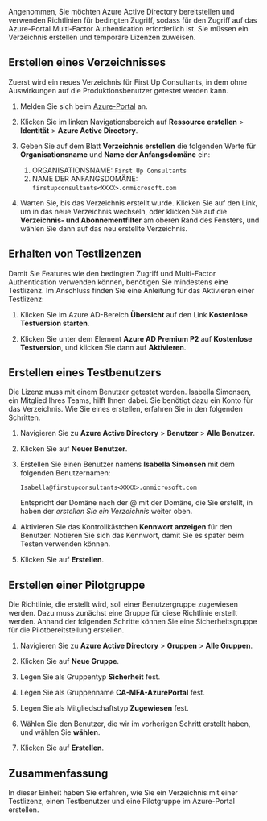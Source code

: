 Angenommen, Sie möchten Azure Active Directory bereitstellen und verwenden Richtlinien für bedingten Zugriff, sodass für den Zugriff auf das Azure-Portal Multi-Factor Authentication erforderlich ist. Sie müssen ein Verzeichnis erstellen und temporäre Lizenzen zuweisen.

## <a name="create-a-directory"></a>Erstellen eines Verzeichnisses
Zuerst wird ein neues Verzeichnis für First Up Consultants, in dem ohne Auswirkungen auf die Produktionsbenutzer getestet werden kann.

1. Melden Sie sich beim [Azure-Portal](https://portal.azure.com/?azure-portal=true) an.

1. Klicken Sie im linken Navigationsbereich auf **Ressource erstellen** > **Identität** > **Azure Active Directory**.

1. Geben Sie auf dem Blatt **Verzeichnis erstellen** die folgenden Werte für **Organisationsname** und **Name der Anfangsdomäne** ein:

   1. ORGANISATIONSNAME: `First Up Consultants`
   1. NAME DER ANFANGSDOMÄNE: `firstupconsultants<XXXX>.onmicrosoft.com`

1. Warten Sie, bis das Verzeichnis erstellt wurde. Klicken Sie auf den Link, um in das neue Verzeichnis wechseln, oder klicken Sie auf die **Verzeichnis- und Abonnementfilter** am oberen Rand des Fensters, und wählen Sie dann auf das neu erstellte Verzeichnis.

## <a name="get-trial-licenses"></a>Erhalten von Testlizenzen

Damit Sie Features wie den bedingten Zugriff und Multi-Factor Authentication verwenden können, benötigen Sie mindestens eine Testlizenz. Im Anschluss finden Sie eine Anleitung für das Aktivieren einer Testlizenz:

1. Klicken Sie im Azure AD-Bereich **Übersicht** auf den Link **Kostenlose Testversion starten**.

1. Klicken Sie unter dem Element **Azure AD Premium P2** auf **Kostenlose Testversion**, und klicken Sie dann auf **Aktivieren**.

## <a name="create-a-test-user"></a>Erstellen eines Testbenutzers

Die Lizenz muss mit einem Benutzer getestet werden. Isabella Simonsen, ein Mitglied Ihres Teams, hilft Ihnen dabei. Sie benötigt dazu ein Konto für das Verzeichnis. Wie Sie eines erstellen, erfahren Sie in den folgenden Schritten.

1. Navigieren Sie zu **Azure Active Directory** > **Benutzer** > **Alle Benutzer**.

1. Klicken Sie auf **Neuer Benutzer**.

1. Erstellen Sie einen Benutzer namens **Isabella Simonsen** mit dem folgenden Benutzernamen:

   `Isabella@firstupconsultants<XXXX>.onmicrosoft.com`

   Entspricht der Domäne nach der @ mit der Domäne, die Sie erstellt, in haben der *erstellen Sie ein Verzeichnis* weiter oben.

1. Aktivieren Sie das Kontrollkästchen **Kennwort anzeigen** für den Benutzer. Notieren Sie sich das Kennwort, damit Sie es später beim Testen verwenden können.

1. Klicken Sie auf **Erstellen**.

## <a name="create-a-pilot-group"></a>Erstellen einer Pilotgruppe

Die Richtlinie, die erstellt wird, soll einer Benutzergruppe zugewiesen werden. Dazu muss zunächst eine Gruppe für diese Richtlinie erstellt werden. Anhand der folgenden Schritte können Sie eine Sicherheitsgruppe für die Pilotbereitstellung erstellen.

1. Navigieren Sie zu **Azure Active Directory** > **Gruppen** > **Alle Gruppen**.

1. Klicken Sie auf **Neue Gruppe**.

1. Legen Sie als Gruppentyp **Sicherheit** fest.

1. Legen Sie als Gruppenname **CA-MFA-AzurePortal** fest.

1. Legen Sie als Mitgliedschaftstyp **Zugewiesen** fest.

1. Wählen Sie den Benutzer, die wir im vorherigen Schritt erstellt haben, und wählen Sie **wählen**.

1. Klicken Sie auf **Erstellen**.

## <a name="summary"></a>Zusammenfassung

In dieser Einheit haben Sie erfahren, wie Sie ein Verzeichnis mit einer Testlizenz, einen Testbenutzer und eine Pilotgruppe im Azure-Portal erstellen.
